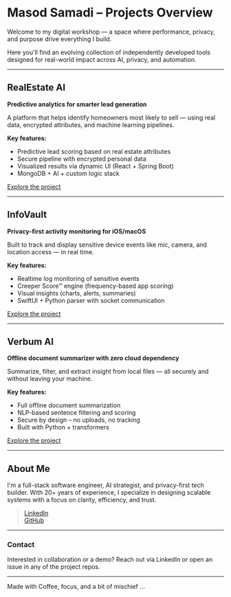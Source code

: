 # Masod Samadi – Projects Overview

Welcome to my digital workshop — a space where performance, privacy, and purpose drive everything I build.

Here you'll find an evolving collection of independently developed tools designed for real-world impact across AI, privacy, and automation.

---

## RealEstate AI
**Predictive analytics for smarter lead generation**

A platform that helps identify homeowners most likely to sell — using real data, encrypted attributes, and machine learning pipelines.

**Key features:**
- Predictive lead scoring based on real estate attributes
- Secure pipeline with encrypted personal data
- Visualized results via dynamic UI (React + Spring Boot)
- MongoDB + AI + custom logic stack

[Explore the project](https://github.com/masod/realestate-ai)

---

##  InfoVault
**Privacy-first activity monitoring for iOS/macOS**

Built to track and display sensitive device events like mic, camera, and location access — in real time.

**Key features:**
- Realtime log monitoring of sensitive events
- Creeper Score™ engine (frequency-based app scoring)
- Visual insights (charts, alerts, summaries)
- SwiftUI + Python parser with socket communication

 [Explore the project](https://github.com/masod/infovault)

---

## Verbum AI
**Offline document summarizer with zero cloud dependency**

Summarize, filter, and extract insight from local files — all securely and without leaving your machine.

**Key features:**
- Full offline document summarization
- NLP-based sentence filtering and scoring
- Secure by design – no uploads, no tracking
- Built with Python + transformers

[Explore the project](https://github.com/masod/verbum-ai)

---

## About Me

I'm a full-stack software engineer, AI strategist, and privacy-first tech builder. With 20+ years of experience, I specialize in designing scalable systems with a focus on clarity, efficiency, and trust.

> [LinkedIn](https://www.linkedin.com/in/masodsamadi)  
> [GitHub](https://github.com/masod)

---

### Contact  
Interested in collaboration or a demo? Reach out via LinkedIn or open an issue in any of the project repos.

---

Made with Coffee, focus, and a bit of mischief … 
